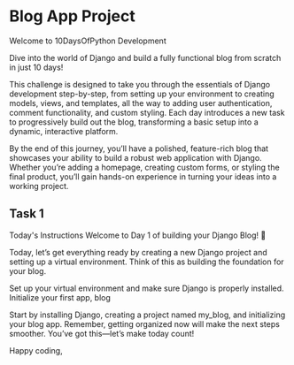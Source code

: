 # Blog App Project

Welcome to 10DaysOfPython Development

Dive into the world of Django and build a fully functional blog from scratch in just 10 days!

This challenge is designed to take you through the essentials of Django development step-by-step, from setting up your environment to creating models, views, and templates, all the way to adding user authentication, comment functionality, and custom styling. Each day introduces a new task to progressively build out the blog, transforming a basic setup into a dynamic, interactive platform.

By the end of this journey, you’ll have a polished, feature-rich blog that showcases your ability to build a robust web application with Django. Whether you’re adding a homepage, creating custom forms, or styling the final product, you’ll gain hands-on experience in turning your ideas into a working project.


## Task 1

Today's Instructions
Welcome to Day 1 of building your Django Blog! 🎉

Today, let’s get everything ready by creating a new Django project and setting up a virtual environment. Think of this as building the foundation for your blog.

Set up your virtual environment and make sure Django is properly installed. Initialize your first app, blog

Start by installing Django, creating a project named my_blog, and initializing your blog app. Remember, getting organized now will make the next steps smoother. You’ve got this—let’s make today count!

Happy coding,

